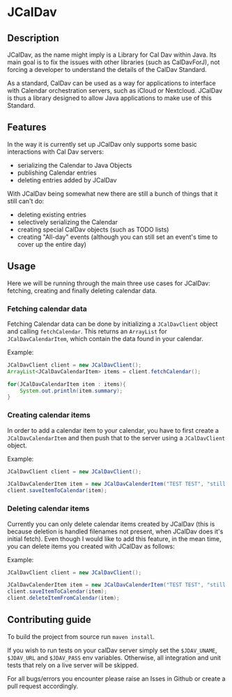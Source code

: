 # JCalDav

## Description
JCalDav, as the name might imply is a Library for Cal Dav within Java.
Its main goal is to fix the issues with other libraries (such as CalDavForJ), not forcing a developer to understand the details of the CalDav Standard.

As a standard, CalDav can be used as a way for applications to interface with Calendar orchestration servers, such as iCloud or Nextcloud.
JCalDav is thus a library designed to allow Java applications to make use of this Standard.

## Features
In the way it is currently set up JCalDav only supports some basic interactions with Cal Dav servers:
- serializing the Calendar to Java Objects
- publishing Calendar entries
- deleting entries added by JCalDav

With JCalDav being somewhat new there are still a bunch of things that it still can't do:
- deleting existing entries
- selectively serializing the Calendar
- creating special CalDav objects (such as TODO lists)
- creating "All-day" events (although you can still set an event's time to cover up the entire day)

## Usage
Here we will be running through the main three use cases for JCalDav: fetching, creating and finally deleting calendar data.

### Fetching calendar data
Fetching Calendar data can be done by initializing a ``JCalDavClient`` object and calling ``fetchCalendar``.
This returns an ``ArrayList`` for ``JCalDavCalendarItem``, which contain the data found in your calendar.

Example:

```java
JCalDavClient client = new JCalDavClient();
ArrayList<JCalDavCalendarItem> items = client.fetchCalendar();

for(JCalDavCalendarItem item : items){
    System.out.println(item.summary);
}
```

### Creating calendar items
In order to add a calendar item to your calendar, you have to first create a ``JCalDavCalendarItem`` and then push that to the server using a ``JCalDavClient`` object.

Example:

```java
JCalDavClient client = new JCalDavClient();

JCalDavCalenderItem item = new JCalDavCalenderItem("TEST TEST", "still testing", "testlandia", LocalDateTime.now(), LocalDateTime.now().plusHours(1));
client.saveItemToCalendar(item);
```

### Deleting calendar items
Currently you can only delete calendar items created by JCalDav (this is because deletion is handled filenames not present, when JCalDav does it's initial fetch).
Even though I would like to add this feature, in the mean time, you can delete items you created with JCalDav as follows:

Example:
```java
JCalDavClient client = new JCalDavClient();

JCalDavCalenderItem item = new JCalDavCalenderItem("TEST TEST", "still testing", "testlandia", LocalDateTime.now(), LocalDateTime.now().plusHours(1));
client.saveItemToCalendar(item);
client.deleteItemFromCalendar(item);
```

## Contributing guide
To build the project from source run ``maven install``.

If you wish to run tests on your calDav server simply set the ``$JDAV_UNAME``, ``$JDAV_URL`` and ``$JDAV_PASS`` env variables.
Otherwise, all integration and unit tests that rely on a live server will be skipped.

For all bugs/errors you encounter please raise an Isses in Github or create a pull request accordingly.